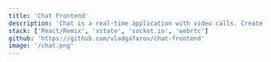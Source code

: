 ```yaml
---
title: 'Chat Frontend'
description: 'Chat is a real-time application with video calls. Create account, add friends, create rooms, send messages even with documents and images.'
stack: ['React/Remix', 'xstate', 'socket.io', 'webrtc']
github: 'https://github.com/vladgafarov/chat-frontend'
image: '/chat.png'
---
```

